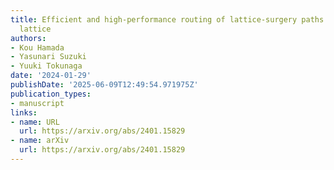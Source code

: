 ```yaml
---
title: Efficient and high-performance routing of lattice-surgery paths on three-dimensional
  lattice
authors:
- Kou Hamada
- Yasunari Suzuki
- Yuuki Tokunaga
date: '2024-01-29'
publishDate: '2025-06-09T12:49:54.971975Z'
publication_types:
- manuscript
links:
- name: URL
  url: https://arxiv.org/abs/2401.15829
- name: arXiv
  url: https://arxiv.org/abs/2401.15829
---
```

